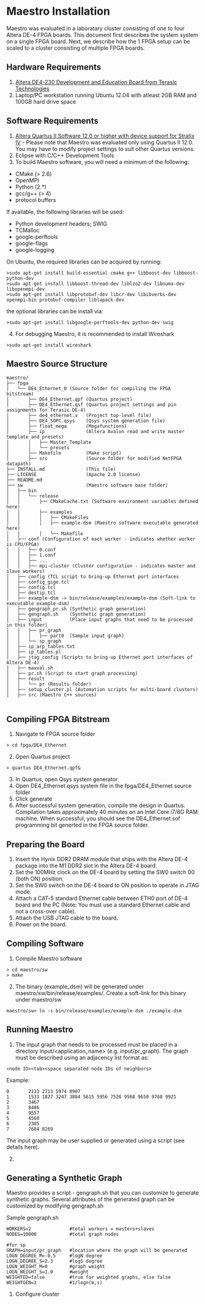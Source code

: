Maestro Installation
====================
Maestro was evaluated in a laboratary cluster consisting of one to four Altera DE-4 FPGA boards. This document first describes the system system on a single FPGA board. Next, we describe how the 1 FPGA setup can be scaled to a cluster consisting of multiple FPGA boards.

Hardware Requirements
---------------------
1. [Altera DE4-230 Development and Education Board from Terasic Technologies](www.de4.terasic.com)
2. Laptop/PC workstation running Ubuntu 12.04 with atleast 2GB RAM and 100GB hard drive space

Software Requirements
---------------------
1. [Altera Quartus II Software 12.0 or higher with device support for Stratix IV](http://www.altera.com/products/software/sfw-index.jsp) - Please note that Maestro was evaluated only using Quartus II 12.0. You may have to modify project settings to suit other Quartus versions. 
2. Eclipse with C/C++ Development Tools
3. To build Maestro software, you will need a minimum of the following:

* CMake (> 2.6)
* OpenMPI
* Python (2.*)
* gcc/g++ (> 4)
* protocol buffers

If available, the following libraries will be used:

* Python development headers; SWIG
* TCMalloc
* google-perftools
* google-flags
* google-logging

On Ubuntu, the required libraries can be acquired by running:

```
>sudo apt-get install build-essential cmake g++ libboost-dev libboost-python-dev 
>sudo apt-get install libboost-thread-dev liblzo2-dev libnuma-dev libopenmpi-dev 
>sudo apt-get install libprotobuf-dev libcr-dev libibverbs-dev openmpi-bin protobuf-compiler liblapack-dev
```
 
the optional libraries can be install via:

```
>sudo apt-get install libgoogle-perftools-dev python-dev swig
```

4. For debugging Maestro, it is recommended to install Wireshark

```
>sudo apt-get install wireshark
```

Maestro Source Structure
------------------------
```
maestro/
├── fpga
│   └── DE4_Ethernet_0 (Source folder for compiling the FPGA bitstream)
│       ├── DE4_Ethernet.qpf (Quartus project)
│       ├── DE4_Ethernet.qsf (Quartus project settings and pin assignments for Terasic DE-4)
│       ├── de4_ethernet.v   (Project top-level file)
│       ├── DE4_SOPC.qsys    (Qsys system generation file)
│       ├── float_mega       (Megafunctions)
│       ├── ip               (Altera Avalon read and write master template and presets)
│       │   ├── Master_Template
│       │   └── presets
│       ├── Makefile         (Make script)
│       ├── src              (Source folder for modified NetFPGA datapath)
├── INSTALL.md               (This file)
├── LICENSE                  (Apache 2.0 license)
├── README.md                
├── sw                       (Maestro software base folder)
│   ├── bin
│   │   └── release          
│   │       ├── CMakeCache.txt (Software environment variables defined here)
│   │       ├── examples
│   │       │   ├── CMakeFiles
│   │       │   ├── example-dsm (Maestro software executable generated here)
│   │       │   └── Makefile
│   ├── conf (Configuration of each worker - indicates whether worker is CPU/FPGA)
│   │   ├── 0.conf
│   │   ├── 1.conf
│   │   ├── ...
│   │   ├── mpi-cluster (Cluster configuration - indicates master and slave workers)
│   ├── config (TCL script to bring-up Ethernet port interfaces
│   ├── config_gige.tcl
│   ├── config.tcl
│   ├── destip.tcl
│   ├── example-dsm -> bin/release/examples/example-dsm (Soft-link to executable example-dsm)
│   ├── gengraph_pr.sh (Synthetic graph generation)
│   ├── gengraph.sh    (Synthetic graph generation)
│   ├── input          (Place input graphs that need to be processed in this folder)
│   │   ├── pr_graph
│   │   │   ├── part0  (Sample input graph)
│   │   └── sp_graph
│   ├── ip_arp_tables.txt
│   ├── ip_tables.pl
│   ├── jtag_config (Scripts to bring-up Ethernet port interfaces of Altera DE-4)
│   ├── maxval.sh
│   ├── pr.sh (Script to start graph processing)
│   ├── result
│   │   └── pr (Results folder)
│   ├── setup_cluster.pl (Automation scripts for multi-board clusters)
│   ├── src (Maestro C++ sources)


```

Compiling FPGA Bitstream
------------------------
1. Navigate to FPGA source folder
```
> cd fpga/DE4_Ethernet
```

2. Open Quartus project
```
> quartus DE4_Ethernet.qpf&
```

3. In Quartus, open Qsys system generator 
4. Open DE4_Ethernet.qsys system file in the fpga/DE4_Ethernet source folder
5. Click generate
6. After successful system generation, compile the design in Quartus. Compilation takes approximately 40 minutes on an Intel Core i7/8G RAM machine. When successful, you should see the DE4_Ethernet.sof programming bit generted in the FPGA source folder.

Preparing the Board
-------------------
1. Insert the Hynix DDR2 DRAM module that ships with the Altera DE-4 package into the M1 DDR2 slot in the Altera DE-4 board.
2. Set the 100MHz clock on the DE-4 board by setting the SW0 switch 00 (both ON) position.
3. Set the SW0 switch on the DE-4 board to ON position to operate in JTAG mode.
4. Attach a CAT-5 standard Ethernet cable between ETH0 port of DE-4 board and the PC (Note: You must use a standard Ethernet cable and not a cross-over cable).
5. Attach the USB JTAG cable to the board. 
6. Power on the board.

Compiling Software
------------------
1. Compile Maestro software 

```
> cd maestro/sw
> make
```
2. The binary (example_dsm) will be generated under maestro/sw/bin/release/examples/. Create a soft-link for this binary under maestro/sw

```
maestro/sw> ln -s bin/release/examples/example-dsm ./example-dsm
```

Running Maestro
---------------
1. The input graph that needs to be processed must be placed in a directory input/<application_name> (e.g. input/pr_graph). The graph must be described using an adjacency list format as:
```
<node ID><tab><space separated node IDs of neighbors>
```

Example:
```
0       2133 2713 5974 8907
1       1533 1827 3247 3804 5615 5956 7526 9568 9650 9768 9921
2       3467
3       8486
4       9557
5       4560
6       2305
7       7684 8269
```

The input graph may be user supplied or generated using a script (see details here).

2.  


Generating a Synthetic Graph
----------------------------
Maestro provides a script - gengraph.sh that you can customize to generate synthetic graphs. Several attributes of the generated graph can be customized by modifying gengraph.sh

Sample gengraph.sh
```
WORKERS=2              #total workers = masters+slaves
NODES=10000            #total graph nodes

#for sp
GRAPH=input/pr_graph   #location where the graph will be generated
LOGN_DEGREE_M=-0.5     #logN degree
LOGN_DEGREE_S=2.3      #logS degree
LOGN_WEIGHT_M=0        #graph weight                 
LOGN_WEIGHT_S=1.0      #weight
WEIGHTED=false         #true for weighted graphs, else false
WEIGHTGEN=2            #1/logn(m,s)
```

1. Configure cluster 

